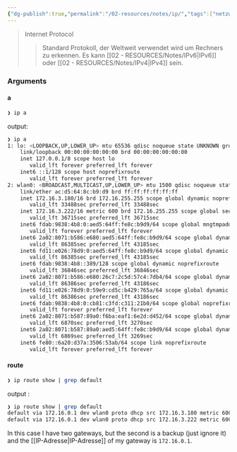 ```yaml
---
{"dg-publish":true,"permalink":"/02-resources/notes/ip/","tags":["netzwerk/ip","netzwerk/gateway","netzwerk/subnet-mask","command","linux"],"noteIcon":""}
---
```


>Internet Protocol
>>Standard Protokoll, der Weltweit verwendet wird um Rechners zu erkennen.
>>Es kann [[02 - RESOURCES/Notes/IPv6\|IPv6]]  oder [[02 - RESOURCES/Notes/IPv4\|IPv4]] sein.
### Arguments
#### a
```bash
❯ ip a
```
output:
```bash
❯ ip a
1: lo: <LOOPBACK,UP,LOWER_UP> mtu 65536 qdisc noqueue state UNKNOWN group default qlen 1000
    link/loopback 00:00:00:00:00:00 brd 00:00:00:00:00:00
    inet 127.0.0.1/8 scope host lo
       valid_lft forever preferred_lft forever
    inet6 ::1/128 scope host noprefixroute 
       valid_lft forever preferred_lft forever
2: wlan0: <BROADCAST,MULTICAST,UP,LOWER_UP> mtu 1500 qdisc noqueue state UP group default qlen 1000
    link/ether ac:d5:64:8c:b9:d9 brd ff:ff:ff:ff:ff:ff
    inet 172.16.3.180/16 brd 172.16.255.255 scope global dynamic noprefixroute wlan0
       valid_lft 33488sec preferred_lft 33488sec
    inet 172.16.3.222/16 metric 600 brd 172.16.255.255 scope global secondary dynamic wlan0
       valid_lft 36715sec preferred_lft 36715sec
    inet6 fdab:9838:4b8:0:aed5:64ff:fe8c:b9d9/64 scope global mngtmpaddr noprefixroute 
       valid_lft forever preferred_lft forever
    inet6 2a02:8071:b586:e680:aed5:64ff:fe8c:b9d9/64 scope global dynamic mngtmpaddr noprefixroute 
       valid_lft 86385sec preferred_lft 43185sec
    inet6 fd11:e026:78d9:0:aed5:64ff:fe8c:b9d9/64 scope global dynamic mngtmpaddr noprefixroute 
       valid_lft 86385sec preferred_lft 43185sec
    inet6 fdab:9838:4b8::389/128 scope global dynamic noprefixroute 
       valid_lft 36846sec preferred_lft 36846sec
    inet6 2a02:8071:b586:e680:26c7:2c5d:57c4:7db4/64 scope global dynamic noprefixroute 
       valid_lft 86386sec preferred_lft 43186sec
    inet6 fd11:e026:78d9:0:59e9:cd5c:b429:765a/64 scope global dynamic noprefixroute 
       valid_lft 86386sec preferred_lft 43186sec
    inet6 fdab:9838:4b8:0:cb81:c3fd:c311:21b0/64 scope global noprefixroute 
       valid_lft forever preferred_lft forever
    inet6 2a02:8071:b587:89a0:f6ba:eaf1:6e2d:d452/64 scope global dynamic noprefixroute 
       valid_lft 6870sec preferred_lft 3270sec
    inet6 2a02:8071:b587:89a0:aed5:64ff:fe8c:b9d9/64 scope global dynamic mngtmpaddr noprefixroute 
       valid_lft 6869sec preferred_lft 3269sec
    inet6 fe80::6a20:d37a:3506:53ab/64 scope link noprefixroute 
       valid_lft forever preferred_lft forever
```

#### route 
```bash
❯ ip route show | grep default
```
output :
```bash
❯ ip route show | grep default
default via 172.16.0.1 dev wlan0 proto dhcp src 172.16.3.180 metric 600 
default via 172.16.0.1 dev wlan0 proto dhcp src 172.16.3.222 metric 600 
```
In this case I have two gateways, but the second is a backup (just ignore it) and the [[IP-Adresse\|IP-Adresse]] of my gateway is `172.16.0.1`. 